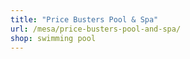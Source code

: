 ```yaml
---
title: "Price Busters Pool & Spa"
url: /mesa/price-busters-pool-and-spa/
shop: swimming pool
---
```

